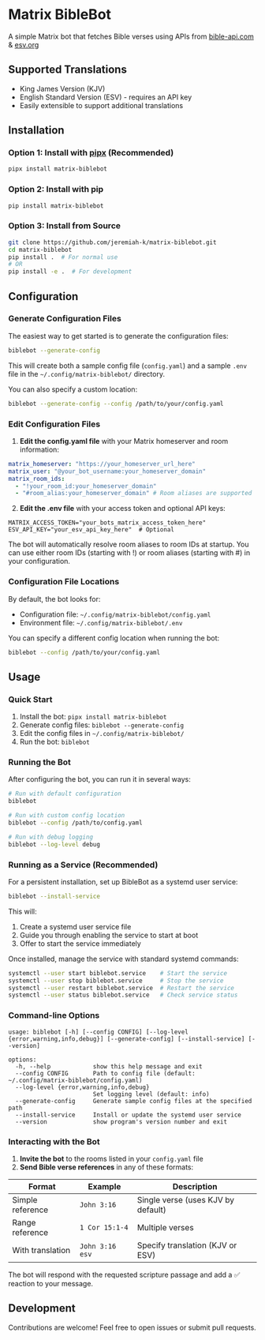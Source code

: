 # Matrix BibleBot

A simple Matrix bot that fetches Bible verses using APIs from [bible-api.com](https://bible-api.com) & [esv.org](https://api.esv.org/)

## Supported Translations

- King James Version (KJV)
- English Standard Version (ESV) - requires an API key
- Easily extensible to support additional translations

## Installation

### Option 1: Install with [pipx](https://pypa.github.io/pipx/) (Recommended)

```bash
pipx install matrix-biblebot
```

### Option 2: Install with pip

```bash
pip install matrix-biblebot
```

### Option 3: Install from Source

```bash
git clone https://github.com/jeremiah-k/matrix-biblebot.git
cd matrix-biblebot
pip install .  # For normal use
# OR
pip install -e .  # For development
```

## Configuration

### Generate Configuration Files

The easiest way to get started is to generate the configuration files:

```bash
biblebot --generate-config
```

This will create both a sample config file (`config.yaml`) and a sample `.env` file in the `~/.config/matrix-biblebot/` directory.

You can also specify a custom location:

```bash
biblebot --generate-config --config /path/to/your/config.yaml
```

### Edit Configuration Files

1. **Edit the config.yaml file** with your Matrix homeserver and room information:

```yaml
matrix_homeserver: "https://your_homeserver_url_here"
matrix_user: "@your_bot_username:your_homeserver_domain"
matrix_room_ids:
  - "!your_room_id:your_homeserver_domain"
  - "#room_alias:your_homeserver_domain" # Room aliases are supported
```

2. **Edit the .env file** with your access token and optional API keys:

```env
MATRIX_ACCESS_TOKEN="your_bots_matrix_access_token_here"
ESV_API_KEY="your_esv_api_key_here"  # Optional
```

The bot will automatically resolve room aliases to room IDs at startup. You can use either room IDs (starting with !) or room aliases (starting with #) in your configuration.

### Configuration File Locations

By default, the bot looks for:

- Configuration file: `~/.config/matrix-biblebot/config.yaml`
- Environment file: `~/.config/matrix-biblebot/.env`

You can specify a different config location when running the bot:

```bash
biblebot --config /path/to/your/config.yaml
```

## Usage

### Quick Start

1. Install the bot: `pipx install matrix-biblebot`
2. Generate config files: `biblebot --generate-config`
3. Edit the config files in `~/.config/matrix-biblebot/`
4. Run the bot: `biblebot`

### Running the Bot

After configuring the bot, you can run it in several ways:

```bash
# Run with default configuration
biblebot

# Run with custom config location
biblebot --config /path/to/config.yaml

# Run with debug logging
biblebot --log-level debug
```

### Running as a Service (Recommended)

For a persistent installation, set up BibleBot as a systemd user service:

```bash
biblebot --install-service
```

This will:

1. Create a systemd user service file
2. Guide you through enabling the service to start at boot
3. Offer to start the service immediately

Once installed, manage the service with standard systemd commands:

```bash
systemctl --user start biblebot.service    # Start the service
systemctl --user stop biblebot.service     # Stop the service
systemctl --user restart biblebot.service  # Restart the service
systemctl --user status biblebot.service   # Check service status
```

### Command-line Options

```text
usage: biblebot [-h] [--config CONFIG] [--log-level {error,warning,info,debug}] [--generate-config] [--install-service] [--version]

options:
  -h, --help            show this help message and exit
  --config CONFIG       Path to config file (default: ~/.config/matrix-biblebot/config.yaml)
  --log-level {error,warning,info,debug}
                        Set logging level (default: info)
  --generate-config     Generate sample config files at the specified path
  --install-service     Install or update the systemd user service
  --version             show program's version number and exit
```

### Interacting with the Bot

1. **Invite the bot** to the rooms listed in your `config.yaml` file
2. **Send Bible verse references** in any of these formats:

| Format           | Example         | Description                        |
| ---------------- | --------------- | ---------------------------------- |
| Simple reference | `John 3:16`     | Single verse (uses KJV by default) |
| Range reference  | `1 Cor 15:1-4`  | Multiple verses                    |
| With translation | `John 3:16 esv` | Specify translation (KJV or ESV)   |

The bot will respond with the requested scripture passage and add a ✅ reaction to your message.

## Development

Contributions are welcome! Feel free to open issues or submit pull requests.
